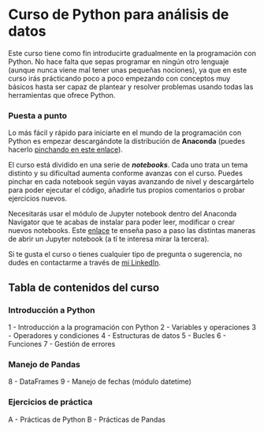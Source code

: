 # Curso de Python para análisis de datos

Este curso tiene como fin introducirte gradualmente en la programación con Python. No hace falta que sepas programar en ningún otro lenguaje (aunque nunca viene mal tener unas pequeñas nociones), ya que en este curso irás prácticando poco a poco empezando con conceptos muy básicos hasta ser capaz de plantear y resolver problemas usando todas las herramientas que ofrece Python.


### Puesta a punto

Lo más fácil y rápido para iniciarte en el mundo de la programación con Python es empezar descargándote la distribución de **Anaconda** (puedes hacerlo [pinchando en este enlace](https://www.anaconda.com/products/individual#Downloads)).

El curso está dividido en una serie de ***notebooks***. Cada uno trata un tema distinto y su dificultad aumenta conforme avanzas con el curso. Puedes pinchar en cada notebook según vayas avanzando de nivel y descargártelo para poder ejecutar el código, añadirle tus propios comentarios o probar ejercicios nuevos. 

Necesitarás usar el módulo de Jupyter notebook dentro del Anaconda Navigator que te acabas de instalar para poder leer, modificar o crear nuevos notebooks. Este [enlace](https://pythonforundergradengineers.com/opening-a-jupyter-notebook-on-windows.html) te enseña paso a paso las distintas maneras de abrir un Jupyter notebook (a tí te interesa mirar la tercera).

Si te gusta el curso o tienes cualquier tipo de pregunta o sugerencia, no dudes en contactarme a través de [mi LinkedIn](https://www.linkedin.com/in/vegalaguna/).


## Tabla de contenidos del curso

### Introducción a Python

1 - Introducción a la programación con Python
2 - Variables y operaciones
3 - Operadores y condiciones
4 - Estructuras de datos
5 - Bucles
6 - Funciones
7 - Gestión de errores


### Manejo de Pandas

8 - DataFrames
9 - Manejo de fechas (módulo datetime)


### Ejercicios de práctica

A - Prácticas de Python
B - Prácticas de Pandas
